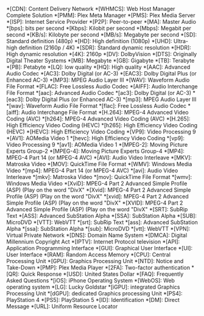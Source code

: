 *[CDN]: Content Delivery Network
*[WHMCS]: Web Host Manager Complete Solution
*[PMM]: Plex Meta Manager
*[PMS]: Plex Media Server
*[ISP]: Internet Service Provider
*[P2P]: Peer-to-peer
*[MA]: Master Audio
*[bps]: bits per second
*[Kbps]: Kilobit per second
*[Mbps]: Megabit per second
*[KB/s]: Kilobyte per second
*[MB/s]: Megabyte per second
*[SD]: Standard definition (480p)
*[HD]: High definition (1080p)
*[UHD]: Ultra-high definition (2160p / 4K)
*[SDR]: Standard dynamic resolution
*[HDR]: High dynamic resolution
*[4K]: 2160p
*[DV]: DolbyVision
*[DTS]: Originally Digital Theater Systems
*[MB]: Megabyte
*[GB]: Gigabyte
*[TB]: Terabyte
*[PB]: Petabyte
*[LQ]: low quality
*[HQ]: High quality
*[AAC]: Advanced Audio Codec
*[AC3]: Dolby Digital (or AC-3)
*[EAC3]: Dolby Digital Plus (or Enhanced AC-3)
*[MP3]: MPEG Audio Layer III
*[WAV]: Waveform Audio File Format
*[FLAC]: Free Lossless Audio Codec
*[AIFF]: Audio Interchange File Format
*[aac]: Advanced Audio Codec
*[ac3]: Dolby Digital (or AC-3)
*[eac3]: Dolby Digital Plus (or Enhanced AC-3)
*[mp3]: MPEG Audio Layer III
*[wav]: Waveform Audio File Format
*[flac]: Free Lossless Audio Codec
*[aiff]: Audio Interchange File Format
*[H.264]: MPEG-4 Advanced Video Coding (AVC)
*[h264]: MPEG-4 Advanced Video Coding (AVC)
*[H.265]: High Efficiency Video Coding (HEVC)
*[h265]: High Efficiency Video Coding (HEVC)
*[HEVC]: High Efficiency Video Coding
*[VP9]: Video Processing 9
*[AV1]: AOMedia Video 1
*[hevc]: High Efficiency Video Coding
*[vp9]: Video Processing 9
*[av1]: AOMedia Video 1
*[MPEG-2]: Moving Picture Experts Group-2
*[MPEG-4]: Moving Picture Experts Group-4
*[MP4]: MPEG-4 Part 14 (or MPEG-4 AVC)
*[AVI]: Audio Video Interleave
*[MKV]: Matroska Video
*[MOV]: QuickTime File Format
*[WMV]: Windows Media Video
*[mp4]: MPEG-4 Part 14 (or MPEG-4 AVC)
*[avi]: Audio Video Interleave
*[mkv]: Matroska Video
*[mov]: QuickTime File Format
*[wmv]: Windows Media Video
*[XviD]: MPEG-4 Part 2 Advanced Simple Profile (ASP) (Play on the word "DivX"
*[Xvid]: MPEG-4 Part 2 Advanced Simple Profile (ASP) (Play on the word "DivX"
*[xvid]: MPEG-4 Part 2 Advanced Simple Profile (ASP) (Play on the word "DivX"
*[XVID]: MPEG-4 Part 2 Advanced Simple Profile (ASP) (Play on the word "DivX"
*[SRT]: SubRip Text
*[ASS]: Advanced SubStation Alpha
*[SSA]: SubStation Alpha
*[SUB]: MicroDVD
*[VTT]: WebVTT
*[srt]: SubRip Text
*[ass]: Advanced SubStation Alpha
*[ssa]: SubStation Alpha
*[sub]: MicroDVD
*[vtt]: WebVTT
*[VPN]: Virtual Private Network
*[DNS]: Domain Name System
*[DMCA]: Digital Millennium Copyright Act
*[IPTV]: Internet Protocol television
*[API]: Application Programming Interface
*[GUI]: Graphical User Interface
*[UI]: User Interface
*[RAM]: Random Access Memory
*[CPU]: Central Processing Unit
*[GPU]: Graphics Processing Unit
*[NTD]: Notice and Take-Down
*[PMP]: Plex Media Player
*[2FA]: Two-factor authentication
*[QR]: Quick Response
*[USD]: United States Dollar
*[FAQ]: Frequently Asked Questions
*[iOS]: iPhone Operating System
*[WebOS]: Web operating system
*[LG]: Lucky Goldstar
*[iGPU]: integrated Graphics Processing Unit
*[dGPU]: dedicated Graphics processing Unit
*[PS4]: PlayStation 4
*[PS5]: PlayStation 5
*[ID]: Identification
*[DM]: Direct Message
*[URL]: Uniform Resource Locator
